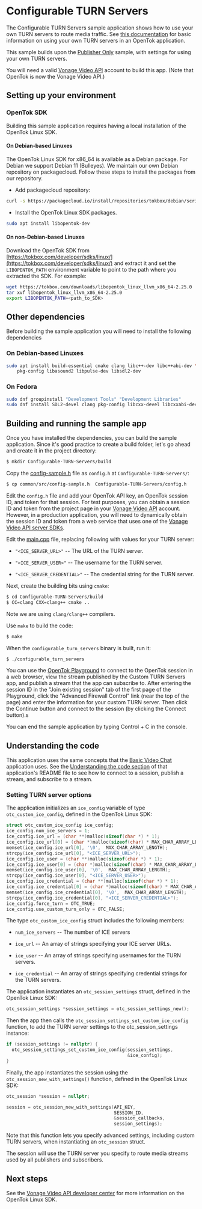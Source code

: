 # Configurable TURN Servers

The Configurable TURN Servers sample application shows how to use your own
TURN servers to route media traffic. See
[this documentation](https://tokbox.com/developer/guides/configurable-turn-servers/)
for basic information on using your own TURN servers in an OpenTok application.

This sample builds upon the [Publisher Only](../Publisher-Only) sample, with
settings for using your own TURN servers.

You will need a valid [Vonage Video API](https://tokbox.com/developer/)
account to build this app. (Note that OpenTok is now the Vonage Video API.)

## Setting up your environment

### OpenTok SDK

Building this sample application requires having a local installation of the
OpenTok Linux SDK.

#### On Debian-based Linuxes

The OpenTok Linux SDK for x86_64 is available as a Debian
package. For Debian we support Debian 11 (Bulleyes). We maintain
our own Debian repository on packagecloud. Follow these steps
to install the packages from our repository.

* Add packagecloud repository:

```bash
curl -s https://packagecloud.io/install/repositories/tokbox/debian/script.deb.sh | sudo bash
```

* Install the OpenTok Linux SDK packages.

```bash
sudo apt install libopentok-dev
```

#### On non-Debian-based Linuxes

Download the OpenTok SDK from [https://tokbox.com/developer/sdks/linux/](https://tokbox.com/developer/sdks/linux/)
and extract it and set the `LIBOPENTOK_PATH` environment variable to point to the path where you extracted the SDK.
For example:

```bash
wget https://tokbox.com/downloads/libopentok_linux_llvm_x86_64-2.25.0
tar xvf libopentok_linux_llvm_x86_64-2.25.0
export LIBOPENTOK_PATH=<path_to_SDK>
```

## Other dependencies

Before building the sample application you will need to install the following dependencies

### On Debian-based Linuxes

```bash
sudo apt install build-essential cmake clang libc++-dev libc++abi-dev \
    pkg-config libasound2 libpulse-dev libsdl2-dev
```

### On Fedora

```bash
sudo dnf groupinstall "Development Tools" "Development Libraries"
sudo dnf install SDL2-devel clang pkg-config libcxx-devel libcxxabi-devel cmake
```

## Building and running the sample app

Once you have installed the dependencies, you can build the sample application.
Since it's good practice to create a build folder, let's go ahead and create it
in the project directory:

```bash
$ mkdir Configurable-TURN-Servers/build
```

Copy the [config-sample.h](../common/src/config-sample.h) file as `config.h` at
`Configurable-TURN-Servers/`:

```bash
$ cp common/src/config-sample.h  Configurable-TURN-Servers/config.h
```

Edit the `config.h` file and add your OpenTok API key,
an OpenTok session ID, and token for that session. For test purposes,
you can obtain a session ID and token from the project page in your
[Vonage Video API](https://tokbox.com/developer/) account. However,
in a production application, you will need to dynamically obtain the session
ID and token from a web service that uses one of
the [Vonage Video API server SDKs](https://tokbox.com/developer/sdks/server/).

Edit the [main.cpp](main.cpp) file, replacing following with values
for your TURN server:

* `"<ICE_SERVER_URL>"` -- The URL of the TURN server.

* `"<ICE_SERVER_USER>"` -- The username for the TURN server.

* `"<ICE_SERVER_CREDENTIAL>"` -- The credential string for the TURN server.

Next, create the building bits using `cmake`:

```bash
$ cd Configurable-TURN-Servers/build
$ CC=clang CXX=clang++ cmake ..
```

Note we are using `clang/clang++` compilers.

Use `make` to build the code:

```bash
$ make
```

When the `configurable_turn_servers` binary is built, run it:

```bash
$ ./configurable_turn_servers
```

You can use the [OpenTok Playground](https://tokbox.com/developer/tools/playground/)
to connect to the OpenTok session in a web browser, view the stream published
by the Custom TURN Servers app, and publish a stream that the app can subscribe to.
After entering the session ID in the "Join existing session" tab of the first page
of the Playground, click the "Advanced Firewall Control" link (near the top of
the page) and enter the information for your custom TURN server. Then click
the Continue button and connect to the session (by clicking the Connect button).s

You can end the sample application by typing Control + C in the console.

## Understanding the code

This application uses the same concepts that
the [Basic Video Chat](../Basic-Video-Chat) application uses. See the
[Understanding the code section](../Basic-Video-Chat/README.md#understanding-the-code)
of that application's README file to see how to connect to a session, publish
a stream, and subscribe to a stream.

### Setting TURN server options

The application initializes an `ice_config` variable of type `otc_custom_ice_config`,
defined in the OpenTok Linux SDK:

```c
struct otc_custom_ice_config ice_config;
ice_config.num_ice_servers = 1;
ice_config.ice_url = (char **)malloc(sizeof(char *) * 1);
ice_config.ice_url[0] = (char *)malloc(sizeof(char) * MAX_CHAR_ARRAY_LENGTH);
memset(ice_config.ice_url[0], '\0',  MAX_CHAR_ARRAY_LENGTH);
strcpy(ice_config.ice_url[0], "<ICE_SERVER_URL>");
ice_config.ice_user = (char **)malloc(sizeof(char *) * 1);
ice_config.ice_user[0] = (char *)malloc(sizeof(char) * MAX_CHAR_ARRAY_LENGTH);
memset(ice_config.ice_user[0], '\0',  MAX_CHAR_ARRAY_LENGTH);
strcpy(ice_config.ice_user[0], "<ICE_SERVER_USER>");
ice_config.ice_credential = (char **)malloc(sizeof(char *) * 1);
ice_config.ice_credential[0] = (char *)malloc(sizeof(char) * MAX_CHAR_ARRAY_LENGTH);
memset(ice_config.ice_credential[0], '\0',  MAX_CHAR_ARRAY_LENGTH);
strcpy(ice_config.ice_credential[0], "<ICE_SERVER_CREDENTIAL>");
ice_config.force_turn = OTC_TRUE;
ice_config.use_custom_turn_only = OTC_FALSE;
```

The type `otc_custom_ice_config` struct includes the following members:

* `num_ice_servers` -- The number of ICE servers

* `ice_url` -- An array of strings specifying your ICE server URLs.

* `ice_user` -- An array of strings specifying usernames for the TURN servers.

* `ice_credential` -- An array of strings specifying credential strings for
  the TURN servers.

The application instantiates an `otc_session_settings` struct,
defined in the OpenTok Linux SDK:

```c
otc_session_settings *session_settings = otc_session_settings_new();
```

Then the app then calls the `otc_session_settings_set_custom_ice_config` function,
to add the TURN server settings to the otc_session_settings instance:

```c
if (session_settings != nullptr) {
  otc_session_settings_set_custom_ice_config(session_settings,
                                             &ice_config);
}
```

Finally, the app instantiates the session using the `otc_session_new_with_settings()`
function, defined in the OpenTok Linux SDK:

```c
otc_session *session = nullptr;

session = otc_session_new_with_settings(API_KEY,
                                        SESSION_ID,
                                        &session_callbacks,
                                        session_settings);
```

Note that this function lets you specify advanced settings,
including custom TURN servers, when instantiating an `otc_session` struct.

The session will use the TURN server you specify to route media streams
used by all publishers and subscribers.

## Next steps

See the [Vonage Video API developer center](https://tokbox.com/developer/)
for more information on the OpenTok Linux SDK.
